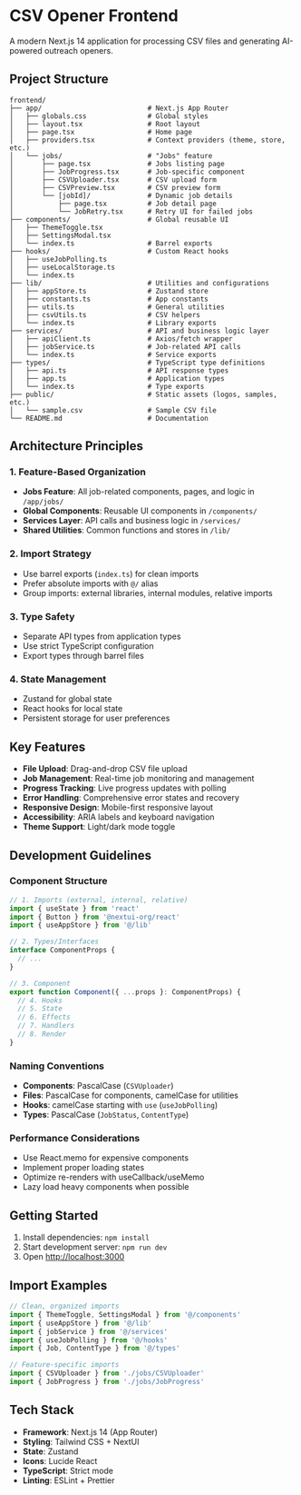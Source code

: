 # CSV Opener Frontend

A modern Next.js 14 application for processing CSV files and generating AI-powered outreach openers.

## Project Structure

```
frontend/
├── app/                          # Next.js App Router
│   ├── globals.css               # Global styles
│   ├── layout.tsx                # Root layout
│   ├── page.tsx                  # Home page
│   ├── providers.tsx             # Context providers (theme, store, etc.)
│   └── jobs/                     # "Jobs" feature
│       ├── page.tsx              # Jobs listing page
│       ├── JobProgress.tsx       # Job-specific component
│       ├── CSVUploader.tsx       # CSV upload form
│       ├── CSVPreview.tsx        # CSV preview form
│       └── [jobId]/              # Dynamic job details
│           ├── page.tsx          # Job detail page
│           └── JobRetry.tsx      # Retry UI for failed jobs
├── components/                   # Global reusable UI
│   ├── ThemeToggle.tsx
│   ├── SettingsModal.tsx
│   └── index.ts                  # Barrel exports
├── hooks/                        # Custom React hooks
│   ├── useJobPolling.ts
│   ├── useLocalStorage.ts
│   └── index.ts
├── lib/                          # Utilities and configurations
│   ├── appStore.ts               # Zustand store
│   ├── constants.ts              # App constants
│   ├── utils.ts                  # General utilities
│   ├── csvUtils.ts               # CSV helpers
│   └── index.ts                  # Library exports
├── services/                     # API and business logic layer
│   ├── apiClient.ts              # Axios/fetch wrapper
│   ├── jobService.ts             # Job-related API calls
│   └── index.ts                  # Service exports
├── types/                        # TypeScript type definitions
│   ├── api.ts                    # API response types
│   ├── app.ts                    # Application types
│   └── index.ts                  # Type exports
├── public/                       # Static assets (logos, samples, etc.)
│   └── sample.csv                # Sample CSV file
└── README.md                     # Documentation
```

## Architecture Principles

### 1. **Feature-Based Organization**
- **Jobs Feature**: All job-related components, pages, and logic in `/app/jobs/`
- **Global Components**: Reusable UI components in `/components/`
- **Services Layer**: API calls and business logic in `/services/`
- **Shared Utilities**: Common functions and stores in `/lib/`

### 2. **Import Strategy**
- Use barrel exports (`index.ts`) for clean imports
- Prefer absolute imports with `@/` alias
- Group imports: external libraries, internal modules, relative imports

### 3. **Type Safety**
- Separate API types from application types
- Use strict TypeScript configuration
- Export types through barrel files

### 4. **State Management**
- Zustand for global state
- React hooks for local state
- Persistent storage for user preferences

## Key Features

- **File Upload**: Drag-and-drop CSV file upload
- **Job Management**: Real-time job monitoring and management
- **Progress Tracking**: Live progress updates with polling
- **Error Handling**: Comprehensive error states and recovery
- **Responsive Design**: Mobile-first responsive layout
- **Accessibility**: ARIA labels and keyboard navigation
- **Theme Support**: Light/dark mode toggle

## Development Guidelines

### Component Structure
```typescript
// 1. Imports (external, internal, relative)
import { useState } from 'react'
import { Button } from '@nextui-org/react'
import { useAppStore } from '@/lib'

// 2. Types/Interfaces
interface ComponentProps {
  // ...
}

// 3. Component
export function Component({ ...props }: ComponentProps) {
  // 4. Hooks
  // 5. State
  // 6. Effects
  // 7. Handlers
  // 8. Render
}
```

### Naming Conventions
- **Components**: PascalCase (`CSVUploader`)
- **Files**: PascalCase for components, camelCase for utilities
- **Hooks**: camelCase starting with `use` (`useJobPolling`)
- **Types**: PascalCase (`JobStatus`, `ContentType`)

### Performance Considerations
- Use React.memo for expensive components
- Implement proper loading states
- Optimize re-renders with useCallback/useMemo
- Lazy load heavy components when possible

## Getting Started

1. Install dependencies: `npm install`
2. Start development server: `npm run dev`
3. Open [http://localhost:3000](http://localhost:3000)

## Import Examples

```typescript
// Clean, organized imports
import { ThemeToggle, SettingsModal } from '@/components'
import { useAppStore } from '@/lib'
import { jobService } from '@/services'
import { useJobPolling } from '@/hooks'
import { Job, ContentType } from '@/types'

// Feature-specific imports
import { CSVUploader } from './jobs/CSVUploader'
import { JobProgress } from './jobs/JobProgress'
```

## Tech Stack

- **Framework**: Next.js 14 (App Router)
- **Styling**: Tailwind CSS + NextUI
- **State**: Zustand
- **Icons**: Lucide React
- **TypeScript**: Strict mode
- **Linting**: ESLint + Prettier
